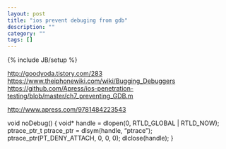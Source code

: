 ```yaml
---
layout: post
title: "ios prevent debuging from gdb"
description: ""
category: ""
tags: []
---
```

{% include JB/setup %}

http://goodyoda.tistory.com/283
https://www.theiphonewiki.com/wiki/Bugging_Debuggers
https://github.com/Apress/ios-penetration-testing/blob/master/ch7_preventing_GDB.m

http://www.apress.com/9781484223543

void noDebug() {
 void* handle = dlopen(0, RTLD_GLOBAL | RTLD_NOW);
 ptrace_ptr_t ptrace_ptr = dlsym(handle, “ptrace”);
 ptrace_ptr(PT_DENY_ATTACH, 0, 0, 0);
 dlclose(handle);
}